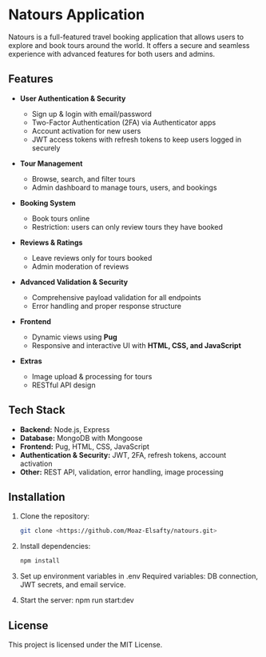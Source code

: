 # Natours Application

Natours is a full-featured travel booking application that allows users to explore and book tours around the world. It offers a secure and seamless experience with advanced features for both users and admins.

## Features
- **User Authentication & Security**
  - Sign up & login with email/password
  - Two-Factor Authentication (2FA) via Authenticator apps
  - Account activation for new users
  - JWT access tokens with refresh tokens to keep users logged in securely

- **Tour Management**
  - Browse, search, and filter tours
  - Admin dashboard to manage tours, users, and bookings

- **Booking System**
  - Book tours online
  - Restriction: users can only review tours they have booked

- **Reviews & Ratings**
  - Leave reviews only for tours booked
  - Admin moderation of reviews

- **Advanced Validation & Security**
  - Comprehensive payload validation for all endpoints
  - Error handling and proper response structure

- **Frontend**
  - Dynamic views using **Pug**
  - Responsive and interactive UI with **HTML, CSS, and JavaScript**

- **Extras**
  - Image upload & processing for tours
  - RESTful API design

## Tech Stack
- **Backend:** Node.js, Express
- **Database:** MongoDB with Mongoose
- **Frontend:** Pug, HTML, CSS, JavaScript
- **Authentication & Security:** JWT, 2FA, refresh tokens, account activation
- **Other:** REST API, validation, error handling, image processing

## Installation
1. Clone the repository:  
   ```bash
   git clone <https://github.com/Moaz-Elsafty/natours.git>

2. Install dependencies:
   ```bash
   npm install

3. Set up environment variables in .env
  Required variables: DB connection, JWT secrets, and email service.

4. Start the server:
   npm run start:dev

## License
This project is licensed under the MIT License.

